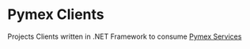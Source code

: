 # Pymex Clients
Projects Clients written in .NET Framework to consume [Pymex Services](https://github.com/omargtdev/PymexServices)
